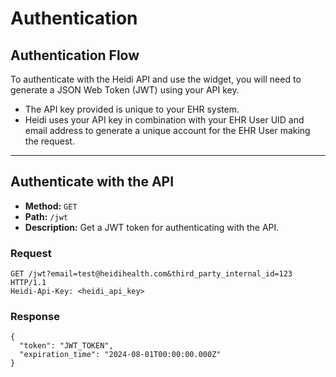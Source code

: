 # Authentication

## Authentication Flow

To authenticate with the Heidi API and use the widget, you will need to generate a JSON Web Token (JWT) using your API key.

- The API key provided is unique to your EHR system.
- Heidi uses your API key in combination with your EHR User UID and email address to generate a unique account for the EHR User making the request.

---

## Authenticate with the API

- **Method:** `GET`
- **Path:** `/jwt`
- **Description:** Get a JWT token for authenticating with the API.

### Request

```
GET /jwt?email=test@heidihealth.com&third_party_internal_id=123 HTTP/1.1
Heidi-Api-Key: <heidi_api_key>
```

### Response
```
{
  "token": "JWT_TOKEN",
  "expiration_time": "2024-08-01T00:00:00.000Z"
}
```
